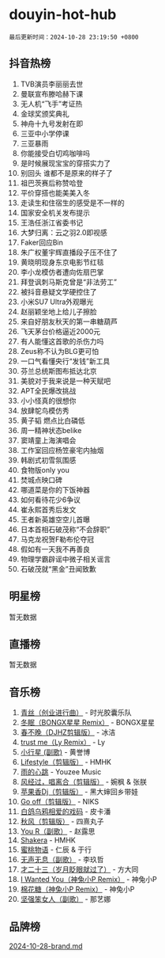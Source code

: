 # douyin-hot-hub

`最后更新时间：2024-10-28 23:19:50 +0800`

## 抖音热榜

1. TVB演员李丽丽去世
1. 曼联宣布滕哈赫下课
1. 无人机“飞手”考证热
1. 金球奖颁奖典礼
1. 神舟十九号发射在即
1. 三亚中小学停课
1. 三亚暴雨
1. 你能接受白切鸡咖啡吗
1. 是时候展现宝宝的穿搭实力了
1. 别回头 谁都不是原来的样子了
1. 祖巴茨赛后称赞哈登
1. 平价穿搭也能美美入冬
1. 走读生和住宿生的感受是不一样的
1. 国家安全机关发布提示
1. 王浩任浙江省委书记
1. 大梦归离：云之羽2.0即视感
1. Faker回应Bin
1. 朱广权董宇辉直播段子压不住了
1. 黄晓明现身东京电影节红毯
1. 李小龙模仿者遭向佐扇巴掌
1. 拜登讽刺马斯克曾是“非法劳工”
1. 被抖音悬疑文学硬控住了
1. 小米SU7 Ultra外观曝光
1. 赵丽颖坐地上给儿子擦脸
1. 来自好朋友秋天的第一串糖葫芦
1. 飞天茅台价格逼近2000元
1. 有人能懂这首歌的杀伤力吗
1. Zeus称不认为BLG更可怕
1. 一口气看懂央行“发钱”新工具
1. 芬兰总统斯图布抵达北京
1. 美貌对于我来说是一种天赋吧
1. APT全民爆改挑战
1. 小小怪真的很想你
1. 放肆鸵鸟模仿秀
1. 黄子韬 燃点比白磷低
1. 周一精神状态belike
1. 窦靖童上海演唱会
1. 工作室回应杨笠豪宅内抽烟
1. 韩剧式初雪氛围感
1. 食物版only you
1. 焚城点映口碑
1. 哪道菜是你的下饭神器
1. 如何看待花少6争议
1. 崔永熙首秀后发文
1. 王者新英雄空空儿首曝
1. 日本首相石破茂称“不会辞职”
1. 马克龙祝贺F勒布伦夺冠
1. 假如有一天我不再善良
1. 物理学霸辟谣中微子相关谣言
1. 石破茂就“黑金”丑闻致歉

## 明星榜

暂无数据

## 直播榜

暂无数据

## 音乐榜

1. [青丝（创业进行曲）](https://sf5-hl-cdn-tos.douyinstatic.com/obj/tos-cn-ve-2774/ooYARJB5iBRNhCOkDsS3BAKW91CIMoQfwzwKLi) - 时光胶囊乐队
1. [冬眠（BONGX星星 Remix）](https://sf5-hl-cdn-tos.douyinstatic.com/obj/tos-cn-ve-2774/oMCfFFoE3LwQ7agAgOIG4ieExqkeAsxNBEkLdz) - BONGX星星
1. [春不晚（DJHZ剪辑版）](https://sf6-cdn-tos.douyinstatic.com/obj/tos-cn-ve-2774/osEZa7YZ6wNo9QDABgfGFaCQKRQTNafsBJDnKt) - 冰洁
1. [trust me（Ly Remix）](https://sf5-hl-cdn-tos.douyinstatic.com/obj/tos-cn-ve-2774/oUo1M8fz5AfmMSExABQQKFE0eCMWgsiccfqrMA) - Ly
1. [小行星 (副歌)](https://sf5-hl-cdn-tos.douyinstatic.com/obj/tos-cn-ve-2774/oArWEvgkJwVsB0KMIw6iBsAoHAciIjJqzWeTQr) - 黄誉博
1. [Lifestyle（剪辑版）](https://sf5-hl-cdn-tos.douyinstatic.com/obj/tos-cn-ve-2774/owfqGgjwG3V5lCLaAIezFMeg3LtuKNBaZKgzPV) - HMHK
1. [雨的心跳](https://sf3-cdn-tos.douyinstatic.com/obj/tos-cn-ve-2774/o0vI5NZuiJgxWIQQFhXO0RTrsiIAsBSiMIECz) - Youzee Music
1. [风经过，唱离合（剪辑版）](https://sf5-hl-cdn-tos.douyinstatic.com/obj/tos-cn-ve-2774/okllg5DG2MmUF3aiiDfBZx6ZLvfwOTtbCEAHyI) - 婉枫 & 张朕
1. [苹果香Dj（剪辑版）](https://sf5-hl-cdn-tos.douyinstatic.com/obj/tos-cn-ve-2774/oEeIEQbYGAOspCTRAIeYF4Ok8LgZ8NBaRe4ztR) - 黑大婶回乡带娃
1. [Go off（剪辑版）](https://sf5-hl-cdn-tos.douyinstatic.com/obj/tos-cn-ve-2774/oYLJZTCGnIQBt2BsMBCFksOEMnDQesCr2gfZ7N) - NIKS
1. [白鸽乌鸦相爱的戏码](https://sf5-hl-cdn-tos.douyinstatic.com/obj/tos-cn-ve-2774/oMVVEf6eDAOmFtNtCsEqKpIorBDM8Nkg6TZRqC) - 皮卡潘
1. [秋风（剪辑版）](https://sf5-hl-cdn-tos.douyinstatic.com/obj/tos-cn-ve-2774/ocGaU84LfAfzMd2wbXdQFpCGhBiXg82JNMRRie) - 四熹丸子
1. [You R（副歌）](https://sf3-cdn-tos.douyinstatic.com/obj/tos-cn-ve-2774/oc0MZn9aEfLkCFLIxKQQcgBjS9mBBuDttYPfZ1) - 赵露思
1. [Shakera](https://sf5-hl-cdn-tos.douyinstatic.com/obj/tos-cn-ve-2774/ocKtEBgQ8FiQCBDf3nj9Z9gEGEQ4fAZDYEocLY) - HMHK
1. [蜜桃物语](https://sf5-hl-cdn-tos.douyinstatic.com/obj/tos-cn-ve-2774/oIhOSCZtIACtYU4XQkngiW9kCBfVD1Fz9IYeqL) - 仁辰 & 于行
1. [无声无息（副歌）](https://sf5-hl-cdn-tos.douyinstatic.com/obj/tos-cn-ve-2774/osmzBBdYMBoz2NHW7AYiZEErnITswCiYzuA3Nf) - 李玖哲
1. [才二十三（岁月眨眼就过了）](https://sf5-hl-cdn-tos.douyinstatic.com/obj/tos-cn-ve-2774/oYAvkTrUXEBMWYUbL3nl8i01MJ5skiIZASC2H) - 方大同
1. [I Wanted You（神兔小P Remix）](https://sf5-hl-cdn-tos.douyinstatic.com/obj/tos-cn-ve-2774/o4CAubmDQdZeEkstFnCvKIMDag8D2BSBOjfNuh) - 神兔小P
1. [棉花糖（神兔小P Remix）](https://sf5-hl-cdn-tos.douyinstatic.com/obj/tos-cn-ve-2774/o0pEDf1GaEfEYJ1FbgOAFCITQ1zeFD3kgBWGcG) - 神兔小P
1. [坚强笨女人（副歌）](https://sf3-cdn-tos.douyinstatic.com/obj/tos-cn-ve-2774/ospNInQiZvGWyBVg5zkNsAMct5uJIg1CrZiPL) - 那艺娜

## 品牌榜

[2024-10-28-brand.md](2024-10-28-brand.md)
